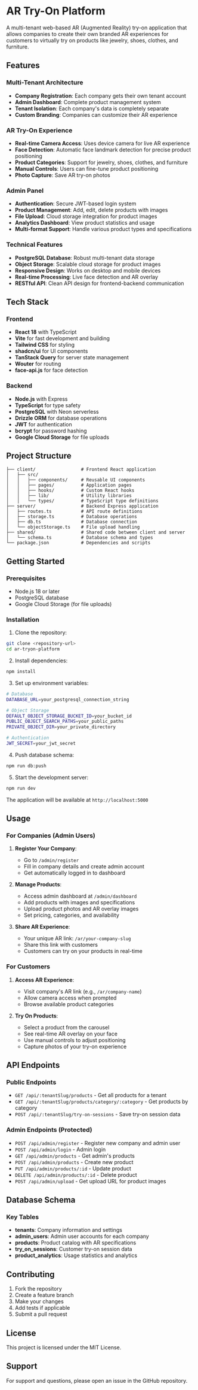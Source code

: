 # AR Try-On Platform

A multi-tenant web-based AR (Augmented Reality) try-on application that allows companies to create their own branded AR experiences for customers to virtually try on products like jewelry, shoes, clothes, and furniture.

## Features

### Multi-Tenant Architecture
- **Company Registration**: Each company gets their own tenant account
- **Admin Dashboard**: Complete product management system
- **Tenant Isolation**: Each company's data is completely separate
- **Custom Branding**: Companies can customize their AR experience

### AR Try-On Experience
- **Real-time Camera Access**: Uses device camera for live AR experience
- **Face Detection**: Automatic face landmark detection for precise product positioning
- **Product Categories**: Support for jewelry, shoes, clothes, and furniture
- **Manual Controls**: Users can fine-tune product positioning
- **Photo Capture**: Save AR try-on photos

### Admin Panel
- **Authentication**: Secure JWT-based login system
- **Product Management**: Add, edit, delete products with images
- **File Upload**: Cloud storage integration for product images
- **Analytics Dashboard**: View product statistics and usage
- **Multi-format Support**: Handle various product types and specifications

### Technical Features
- **PostgreSQL Database**: Robust multi-tenant data storage
- **Object Storage**: Scalable cloud storage for product images
- **Responsive Design**: Works on desktop and mobile devices
- **Real-time Processing**: Live face detection and AR overlay
- **RESTful API**: Clean API design for frontend-backend communication

## Tech Stack

### Frontend
- **React 18** with TypeScript
- **Vite** for fast development and building
- **Tailwind CSS** for styling
- **shadcn/ui** for UI components
- **TanStack Query** for server state management
- **Wouter** for routing
- **face-api.js** for face detection

### Backend
- **Node.js** with Express
- **TypeScript** for type safety
- **PostgreSQL** with Neon serverless
- **Drizzle ORM** for database operations
- **JWT** for authentication
- **bcrypt** for password hashing
- **Google Cloud Storage** for file uploads

## Project Structure

```
├── client/                 # Frontend React application
│   ├── src/
│   │   ├── components/     # Reusable UI components
│   │   ├── pages/          # Application pages
│   │   ├── hooks/          # Custom React hooks
│   │   ├── lib/            # Utility libraries
│   │   └── types/          # TypeScript type definitions
├── server/                 # Backend Express application
│   ├── routes.ts           # API route definitions
│   ├── storage.ts          # Database operations
│   ├── db.ts               # Database connection
│   └── objectStorage.ts    # File upload handling
├── shared/                 # Shared code between client and server
│   └── schema.ts           # Database schema and types
└── package.json            # Dependencies and scripts
```

## Getting Started

### Prerequisites
- Node.js 18 or later
- PostgreSQL database
- Google Cloud Storage (for file uploads)

### Installation

1. Clone the repository:
```bash
git clone <repository-url>
cd ar-tryon-platform
```

2. Install dependencies:
```bash
npm install
```

3. Set up environment variables:
```bash
# Database
DATABASE_URL=your_postgresql_connection_string

# Object Storage
DEFAULT_OBJECT_STORAGE_BUCKET_ID=your_bucket_id
PUBLIC_OBJECT_SEARCH_PATHS=your_public_paths
PRIVATE_OBJECT_DIR=your_private_directory

# Authentication
JWT_SECRET=your_jwt_secret
```

4. Push database schema:
```bash
npm run db:push
```

5. Start the development server:
```bash
npm run dev
```

The application will be available at `http://localhost:5000`

## Usage

### For Companies (Admin Users)

1. **Register Your Company**:
   - Go to `/admin/register`
   - Fill in company details and create admin account
   - Get automatically logged in to dashboard

2. **Manage Products**:
   - Access admin dashboard at `/admin/dashboard`
   - Add products with images and specifications
   - Upload product photos and AR overlay images
   - Set pricing, categories, and availability

3. **Share AR Experience**:
   - Your unique AR link: `/ar/your-company-slug`
   - Share this link with customers
   - Customers can try on your products in real-time

### For Customers

1. **Access AR Experience**:
   - Visit company's AR link (e.g., `/ar/company-name`)
   - Allow camera access when prompted
   - Browse available product categories

2. **Try On Products**:
   - Select a product from the carousel
   - See real-time AR overlay on your face
   - Use manual controls to adjust positioning
   - Capture photos of your try-on experience

## API Endpoints

### Public Endpoints
- `GET /api/:tenantSlug/products` - Get all products for a tenant
- `GET /api/:tenantSlug/products/category/:category` - Get products by category
- `POST /api/:tenantSlug/try-on-sessions` - Save try-on session data

### Admin Endpoints (Protected)
- `POST /api/admin/register` - Register new company and admin user
- `POST /api/admin/login` - Admin login
- `GET /api/admin/products` - Get admin's products
- `POST /api/admin/products` - Create new product
- `PUT /api/admin/products/:id` - Update product
- `DELETE /api/admin/products/:id` - Delete product
- `POST /api/admin/upload` - Get upload URL for product images

## Database Schema

### Key Tables
- **tenants**: Company information and settings
- **admin_users**: Admin user accounts for each company
- **products**: Product catalog with AR specifications
- **try_on_sessions**: Customer try-on session data
- **product_analytics**: Usage statistics and analytics

## Contributing

1. Fork the repository
2. Create a feature branch
3. Make your changes
4. Add tests if applicable
5. Submit a pull request

## License

This project is licensed under the MIT License.

## Support

For support and questions, please open an issue in the GitHub repository.